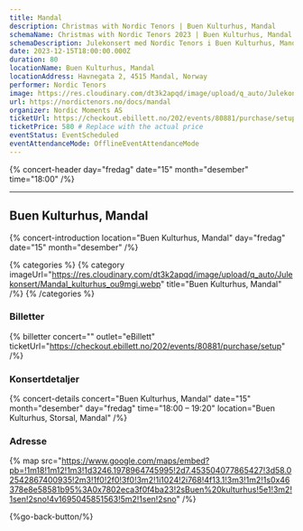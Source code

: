 ```yaml
---
title: Mandal
description: Christmas with Nordic Tenors | Buen Kulturhus, Mandal
schemaName: Christmas with Nordic Tenors 2023 | Buen Kulturhus, Mandal
schemaDescription: Julekonsert med Nordic Tenors i Buen Kulturhus, Mandal
date: 2023-12-15T18:00:00.000Z
duration: 80
locationName: Buen Kulturhus, Mandal
locationAddress: Havnegata 2, 4515 Mandal, Norway
performer: Nordic Tenors
image: https://res.cloudinary.com/dt3k2apqd/image/upload/q_auto/Julekonsert/schema_-_buen_kulturhus_mandal_j317lg.webp
url: https://nordictenors.no/docs/mandal
organizer: Nordic Moments AS
ticketUrl: https://checkout.ebillett.no/202/events/80881/purchase/setup
ticketPrice: 580 # Replace with the actual price
eventStatus: EventScheduled
eventAttendanceMode: OfflineEventAttendanceMode
---
```


{% concert-header day="fredag" date="15" month="desember" time="18:00" /%}

---

## Buen Kulturhus, Mandal

{% concert-introduction location="Buen Kulturhus, Mandal" day="fredag" date="15" month="desember" /%}

{% categories %}
{% category imageUrl="https://res.cloudinary.com/dt3k2apqd/image/upload/q_auto/Julekonsert/Mandal_kulturhus_ou9mgi.webp" title="Buen Kulturhus, Mandal" /%}
{% /categories %}

### Billetter

{% billetter concert="" outlet="eBillett" ticketUrl="https://checkout.ebillett.no/202/events/80881/purchase/setup" /%}

### Konsertdetaljer

{% concert-details concert="Buen Kulturhus, Mandal" date="15" month="desember" day="fredag" time="18:00 – 19:20" location="Buen Kulturhus, Storsal, Mandal" /%}

### Adresse

{% map src="https://www.google.com/maps/embed?pb=!1m18!1m12!1m3!1d3246.1978964745995!2d7.453504077865427!3d58.02542867400935!2m3!1f0!2f0!3f0!3m2!1i1024!2i768!4f13.1!3m3!1m2!1s0x46378e8e58581b95%3A0x7802eca3f0f4ba23!2sBuen%20kulturhus!5e1!3m2!1sen!2sno!4v1695045851563!5m2!1sen!2sno" /%}

{%go-back-button/%}
